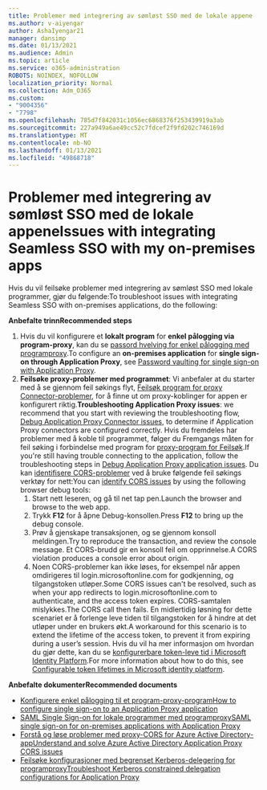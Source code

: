 ```yaml
---
title: Problemer med integrering av sømløst SSO med de lokale appene
ms.author: v-aiyengar
author: AshaIyengar21
manager: dansimp
ms.date: 01/13/2021
ms.audience: Admin
ms.topic: article
ms.service: o365-administration
ROBOTS: NOINDEX, NOFOLLOW
localization_priority: Normal
ms.collection: Adm_O365
ms.custom:
- "9004356"
- "7798"
ms.openlocfilehash: 785d7f842031c1056ec6868376f253439919a3ab
ms.sourcegitcommit: 227a949a6ae49cc52c7fdcef2f9fd202c746169d
ms.translationtype: MT
ms.contentlocale: nb-NO
ms.lasthandoff: 01/13/2021
ms.locfileid: "49868718"
---
```

# <a name="issues-with-integrating-seamless-sso-with-my-on-premises-apps"></a><span data-ttu-id="efc82-102">Problemer med integrering av sømløst SSO med de lokale appene</span><span class="sxs-lookup"><span data-stu-id="efc82-102">Issues with integrating Seamless SSO with my on-premises apps</span></span>

<span data-ttu-id="efc82-103">Hvis du vil feilsøke problemer med integrering av sømløst SSO med lokale programmer, gjør du følgende:</span><span class="sxs-lookup"><span data-stu-id="efc82-103">To troubleshoot issues with integrating Seamless SSO with on-premises applications, do the following:</span></span>

<span data-ttu-id="efc82-104">**Anbefalte trinn**</span><span class="sxs-lookup"><span data-stu-id="efc82-104">**Recommended steps**</span></span>

1. <span data-ttu-id="efc82-105">Hvis du vil konfigurere et **lokalt program** for **enkel pålogging via program-proxy**, kan du se [passord hvelving for enkel pålogging med programproxy](https://docs.microsoft.com/azure/active-directory/manage-apps/application-proxy-configure-single-sign-on-password-vaulting).</span><span class="sxs-lookup"><span data-stu-id="efc82-105">To configure an **on-premises application** for **single sign-on through Application Proxy**, see [Password vaulting for single sign-on with Application Proxy](https://docs.microsoft.com/azure/active-directory/manage-apps/application-proxy-configure-single-sign-on-password-vaulting).</span></span>
1. <span data-ttu-id="efc82-106">**Feilsøke proxy-problemer med programmet**: Vi anbefaler at du starter med å se gjennom feil søkings flyt, [Feilsøk program for proxy Connector-problemer](https://docs.microsoft.com/azure/active-directory/manage-apps/application-proxy-debug-connectors), for å finne ut om proxy-koblinger for appen er konfigurert riktig.</span><span class="sxs-lookup"><span data-stu-id="efc82-106">**Troubleshooting Application Proxy issues**: we recommend that you start with reviewing the troubleshooting flow, [Debug Application Proxy Connector issues](https://docs.microsoft.com/azure/active-directory/manage-apps/application-proxy-debug-connectors), to determine if Application Proxy connectors are configured correctly.</span></span> <span data-ttu-id="efc82-107">Hvis du fremdeles har problemer med å koble til programmet, følger du Fremgangs måten for feil søking i forbindelse med program for [proxy-program for Feilsøk](https://docs.microsoft.com/azure/active-directory/manage-apps/application-proxy-debug-apps).</span><span class="sxs-lookup"><span data-stu-id="efc82-107">If you're still having trouble connecting to the application, follow the troubleshooting steps in [Debug Application Proxy application issues](https://docs.microsoft.com/azure/active-directory/manage-apps/application-proxy-debug-apps).</span></span> <span data-ttu-id="efc82-108">Du kan [identifisere CORS-problemer](https://docs.microsoft.com/azure/active-directory/manage-apps/application-proxy-understand-cors-issues#understand-and-identify-cors-issues) ved å bruke følgende feil søkings verktøy for nett:</span><span class="sxs-lookup"><span data-stu-id="efc82-108">You can [identify CORS issues](https://docs.microsoft.com/azure/active-directory/manage-apps/application-proxy-understand-cors-issues#understand-and-identify-cors-issues) by using the following browser debug tools:</span></span>
    1. <span data-ttu-id="efc82-109">Start nett leseren, og gå til net tap pen.</span><span class="sxs-lookup"><span data-stu-id="efc82-109">Launch the browser and browse to the web app.</span></span>
    1. <span data-ttu-id="efc82-110">Trykk **F12** for å åpne Debug-konsollen.</span><span class="sxs-lookup"><span data-stu-id="efc82-110">Press **F12** to bring up the debug console.</span></span>
    1. <span data-ttu-id="efc82-111">Prøv å gjenskape transaksjonen, og se gjennom konsoll meldingen.</span><span class="sxs-lookup"><span data-stu-id="efc82-111">Try to reproduce the transaction, and review the console message.</span></span> <span data-ttu-id="efc82-112">Et CORS-brudd gir en konsoll feil om opprinnelse.</span><span class="sxs-lookup"><span data-stu-id="efc82-112">A CORS violation produces a console error about origin.</span></span>
    1. <span data-ttu-id="efc82-113">Noen CORS-problemer kan ikke løses, for eksempel når appen omdirigeres til login.microsoftonline.com for godkjenning, og tilgangstoken utløper.</span><span class="sxs-lookup"><span data-stu-id="efc82-113">Some CORS issues can't be resolved, such as when your app redirects to login.microsoftonline.com to authenticate, and the access token expires.</span></span> <span data-ttu-id="efc82-114">CORS-samtalen mislykkes.</span><span class="sxs-lookup"><span data-stu-id="efc82-114">The CORS call then fails.</span></span> <span data-ttu-id="efc82-115">En midlertidig løsning for dette scenariet er å forlenge leve tiden til tilgangstoken for å hindre at det utløper under en brukers økt.</span><span class="sxs-lookup"><span data-stu-id="efc82-115">A workaround for this scenario is to extend the lifetime of the access token, to prevent it from expiring during a user’s session.</span></span> <span data-ttu-id="efc82-116">Hvis du vil ha mer informasjon om hvordan du gjør dette, kan du se [konfigurerbare token-leve tid i Microsoft Identity Platform](https://docs.microsoft.com/azure/active-directory/develop/active-directory-configurable-token-lifetimes).</span><span class="sxs-lookup"><span data-stu-id="efc82-116">For more information about how to do this, see [Configurable token lifetimes in Microsoft identity platform](https://docs.microsoft.com/azure/active-directory/develop/active-directory-configurable-token-lifetimes).</span></span>

<span data-ttu-id="efc82-117">**Anbefalte dokumenter**</span><span class="sxs-lookup"><span data-stu-id="efc82-117">**Recommended documents**</span></span>

- [<span data-ttu-id="efc82-118">Konfigurere enkel pålogging til et program-proxy-program</span><span class="sxs-lookup"><span data-stu-id="efc82-118">How to configure single sign-on to an Application Proxy application</span></span>](https://docs.microsoft.com/azure/active-directory/manage-apps/application-proxy-config-sso-how-to)
- [<span data-ttu-id="efc82-119">SAML Single Sign-on for lokale programmer med programproxy</span><span class="sxs-lookup"><span data-stu-id="efc82-119">SAML single sign-on for on-premises applications with Application Proxy</span></span>](https://docs.microsoft.com/azure/active-directory/manage-apps/application-proxy-configure-single-sign-on-on-premises-apps)
- [<span data-ttu-id="efc82-120">Forstå og løse problemer med proxy-CORS for Azure Active Directory-app</span><span class="sxs-lookup"><span data-stu-id="efc82-120">Understand and solve Azure Active Directory Application Proxy CORS issues</span></span>](https://docs.microsoft.com/azure/active-directory/manage-apps/application-proxy-understand-cors-issues#solutions-for-application-proxy-cors-issues)
- [<span data-ttu-id="efc82-121">Feilsøke konfigurasjoner med begrenset Kerberos-delegering for programproxy</span><span class="sxs-lookup"><span data-stu-id="efc82-121">Troubleshoot Kerberos constrained delegation configurations for Application Proxy</span></span>](https://docs.microsoft.com/azure/active-directory/manage-apps/application-proxy-back-end-kerberos-constrained-delegation-how-to)